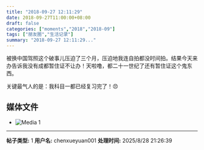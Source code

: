 ```yaml
---
title: "2018-09-27 12:11:29"
date: 2018-09-27T11:00:00+08:00
draft: false
categories: ["moments","2018","2018-09"]
tags: ["朋友圈","生活记录"]
summary: "2018-09-27 12:11:29..."
---
```


被换中国驾照这个破事儿压迫了三个月，压迫地我连自拍都没时间拍。结果今天来办告诉我没有成都暂住证不让办！天啦噜，都二十一世纪了还有暂住证这个鬼东西。

关键最气人的是：我科目一都已经复习完了！😠

## 媒体文件

- ![Media 1](/Moments/photos/2018-09-27/201809271211290.jpg)

---

**帖子类型:** 1
**用户名:** chenxueyuan001
**处理时间:** 2025/8/28 21:26:39